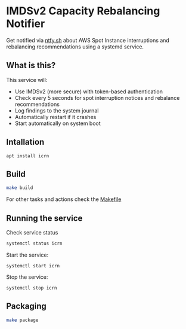 # IMDSv2 Capacity Rebalancing Notifier

Get notified via [ntfy.sh][ntfy] about AWS Spot Instance interruptions and rebalancing recommendations using a systemd service.

## What is this?

This service will:

- Use IMDSv2 (more secure) with token-based authentication
- Check every 5 seconds for spot interruption notices and rebalance recommendations
- Log findings to the system journal
- Automatically restart if it crashes
- Start automatically on system boot

## Intallation

```
apt install icrn
```
## Build

```bash
make build
```

For other tasks and actions check the [Makefile](./Makefile)

## Running the service

Check service status

```bash
systemctl status icrn
```

Start the service:

```
systemctl start icrn
```

Stop the service:

```
systemctl stop icrn
```

## Packaging

```bash
make package
```

[ntfy]: https://ntfy.sh

